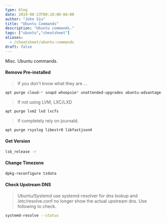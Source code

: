 ```yaml
---
type: blog
date: 2019-08-23T00:10:00-04:00
author: "John Siu"
title: "Ubuntu Commands"
description: "Ubuntu commands."
tags: ["ubuntu","cheatsheet"]
aliases:
  - /cheatsheet/ubuntu-commands
draft: false
---
```

Misc. Ubuntu commands.
<!--more-->
#### Remove Pre-installed

> If you don't know what they are ...

```sh
apt purge cloud-* snapd whoopsie* unattended-upgrades ubuntu-advantage-tools
```

> If not using LVM, LXC/LXD

```sh
apt purge lvm2 lxd lxcfs
```

> If completely rely on journald.

```sh
apt purge rsyslog libestr0 libfastjson4
```

#### Get Version

```sh
lsb_release -r
```

#### Change Timezone

```sh
dpkg-reconfigure tzdata
```

#### Check Upstream DNS

> Ubuntu/Systemd use systemd-resolver for dns lookup and /etc/resolve.conf no longer show the actual upstream dns. Use following to check.

```sh
systemd-resolve --status
```